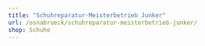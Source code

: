 ```yaml
---
title: "Schuhreparatur-Meisterbetrieb Junker"
url: /osnabrueck/schuhreparatur-meisterbetrieb-junker/
shop: Schuhe
---
```

